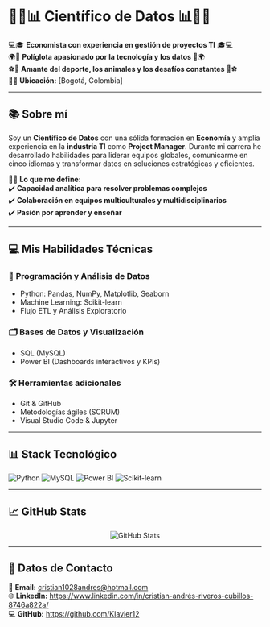 # 👨‍💻📊 **Científico de Datos** 📊👨‍💻  
💻🎓 **Economista con experiencia en gestión de proyectos TI** 🎓💻  
🌍💬 **Políglota apasionado por la tecnología y los datos** 💬🌍  
⚽🐾 **Amante del deporte, los animales y los desafíos constantes** 🐾⚽  
📍🌆 **Ubicación:** [Bogotá, Colombia]  

---

## 📚 **Sobre mí**  
Soy un **Científico de Datos** con una sólida formación en **Economía** y amplia experiencia en la **industria TI** como **Project Manager**. Durante mi carrera he desarrollado habilidades para liderar equipos globales, comunicarme en cinco idiomas y transformar datos en soluciones estratégicas y eficientes.

👨‍💻 **Lo que me define:**  
✔️ **Capacidad analítica para resolver problemas complejos**  
✔️ **Colaboración en equipos multiculturales y multidisciplinarios**  
✔️ **Pasión por aprender y enseñar**  

---

## 💻 **Mis Habilidades Técnicas**  
### 🔢 **Programación y Análisis de Datos**  
- Python: Pandas, NumPy, Matplotlib, Seaborn  
- Machine Learning: Scikit-learn  
- Flujo ETL y Análisis Exploratorio  

### 🗂️ **Bases de Datos y Visualización**  
- SQL (MySQL)  
- Power BI (Dashboards interactivos y KPIs)  

### 🛠️ **Herramientas adicionales**  
- Git & GitHub  
- Metodologías ágiles (SCRUM)  
- Visual Studio Code & Jupyter  

---

## 📊 **Stack Tecnológico**  
<p align="left">
  <img src="https://img.shields.io/badge/-Python-3776AB?logo=python&logoColor=white&style=flat-square" alt="Python" />
  <img src="https://img.shields.io/badge/-MySQL-4479A1?logo=mysql&logoColor=white&style=flat-square" alt="MySQL" />
  <img src="https://img.shields.io/badge/-Power%20BI-F2C811?logo=powerbi&logoColor=black&style=flat-square" alt="Power BI" />
  <img src="https://img.shields.io/badge/-Scikit--Learn-F7931E?logo=scikit-learn&logoColor=white&style=flat-square" alt="Scikit-learn" />
</p>

---

## 📈 **GitHub Stats**  
<p align="center">
  <img src="https://github-readme-stats.vercel.app/api?username=Klavier12&show_icons=true&theme=radical" alt="GitHub Stats" />
</p>

---

## 📲 **Datos de Contacto**  
<p>
  📧 <strong>Email:</strong> <a href="mailto:tuemail@example.com">cristian1028andres@hotmail.com</a> <br>
  🌐 <strong>LinkedIn:</strong> <a href="https://www.linkedin.com/in/tuperfil/">https://www.linkedin.com/in/cristian-andrés-riveros-cubillos-8746a822a/</a> <br>
  💻 <strong>GitHub:</strong> <a href="https://github.com/tu_usuario">https://github.com/Klavier12</a>
</p>
